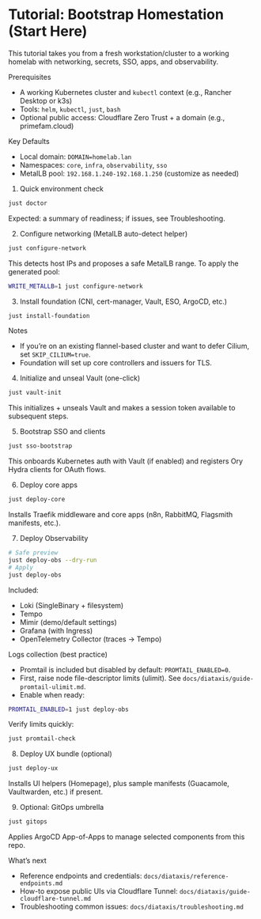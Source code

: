 # Tutorial: Bootstrap Homestation (Start Here)

This tutorial takes you from a fresh workstation/cluster to a working homelab with networking, secrets, SSO, apps, and observability.

Prerequisites
- A working Kubernetes cluster and `kubectl` context (e.g., Rancher Desktop or k3s)
- Tools: `helm`, `kubectl`, `just`, `bash`
- Optional public access: Cloudflare Zero Trust + a domain (e.g., primefam.cloud)

Key Defaults
- Local domain: `DOMAIN=homelab.lan`
- Namespaces: `core`, `infra`, `observability`, `sso`
- MetalLB pool: `192.168.1.240-192.168.1.250` (customize as needed)

1) Quick environment check
```bash
just doctor
```
Expected: a summary of readiness; if issues, see Troubleshooting.

2) Configure networking (MetalLB auto-detect helper)
```bash
just configure-network
```
This detects host IPs and proposes a safe MetalLB range. To apply the generated pool:
```bash
WRITE_METALLB=1 just configure-network
```

3) Install foundation (CNI, cert-manager, Vault, ESO, ArgoCD, etc.)
```bash
just install-foundation
```
Notes
- If you’re on an existing flannel-based cluster and want to defer Cilium, set `SKIP_CILIUM=true`.
- Foundation will set up core controllers and issuers for TLS.

4) Initialize and unseal Vault (one-click)
```bash
just vault-init
```
This initializes + unseals Vault and makes a session token available to subsequent steps.

5) Bootstrap SSO and clients
```bash
just sso-bootstrap
```
This onboards Kubernetes auth with Vault (if enabled) and registers Ory Hydra clients for OAuth flows.

6) Deploy core apps
```bash
just deploy-core
```
Installs Traefik middleware and core apps (n8n, RabbitMQ, Flagsmith manifests, etc.).

7) Deploy Observability
```bash
# Safe preview
just deploy-obs --dry-run
# Apply
just deploy-obs
```
Included:
- Loki (SingleBinary + filesystem)
- Tempo
- Mimir (demo/default settings)
- Grafana (with Ingress)
- OpenTelemetry Collector (traces → Tempo)

Logs collection (best practice)
- Promtail is included but disabled by default: `PROMTAIL_ENABLED=0`.
- First, raise node file-descriptor limits (ulimit). See `docs/diataxis/guide-promtail-ulimit.md`.
- Enable when ready:
```bash
PROMTAIL_ENABLED=1 just deploy-obs
```
Verify limits quickly:
```bash
just promtail-check
```

8) Deploy UX bundle (optional)
```bash
just deploy-ux
```
Installs UI helpers (Homepage), plus sample manifests (Guacamole, Vaultwarden, etc.) if present.

9) Optional: GitOps umbrella
```bash
just gitops
```
Applies ArgoCD App-of-Apps to manage selected components from this repo.

What’s next
- Reference endpoints and credentials: `docs/diataxis/reference-endpoints.md`
- How-to expose public UIs via Cloudflare Tunnel: `docs/diataxis/guide-cloudflare-tunnel.md`
- Troubleshooting common issues: `docs/diataxis/troubleshooting.md`
